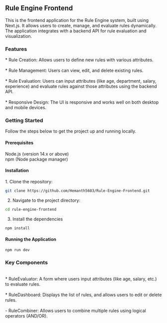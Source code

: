 <h2>Rule Engine Frontend</h2>
This is the frontend application for the Rule Engine system, built using Next.js. It allows users to create, manage, and evaluate rules dynamically. The application integrates with a backend API for rule evaluation and visualization.
<br>
<h3>Features</h3>
* Rule Creation: Allows users to define new rules with various attributes. <br> <br>
* Rule Management: Users can view, edit, and delete existing rules. <br><br>
* Rule Evaluation: Users can input attributes (like age, department, salary, experience) and evaluate rules against those attributes using the backend API.<br><br>
* Responsive Design: The UI is responsive and works well on both desktop and mobile devices. <br>


<h3> Getting Started</h3>
Follow the steps below to get the project up and running locally.

<h4>Prerequisites</h4>

Node.js (version 14.x or above) <br>
npm (Node package manager) <br>
<h4>Installation</h4>
1. Clone the repository:

```bash
git clone https://github.com/Hemanth5603/Rule-Engine-Frontend.git
```

2. Navigate to the project directory:

```bash
cd rule-engine-frontend
```

3. Install the dependencies

```bash
npm install
```

<h4>Running the Application</h4>

```bash
npm run dev
```

<h3>Key Components</h3> <br>
* RuleEvaluator: A form where users input attributes (like age, salary, etc.) to evaluate rules. 
<br> <br>
* RuleDashboard: Displays the list of rules, and allows users to edit or delete rules.<br><br>
- RuleCombiner: Allows users to combine multiple rules using logical operators (AND/OR).<br><br>





